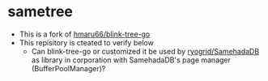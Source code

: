 # sametree
- This is a fork of [hmaru66/blink-tree-go](https://github.com/hmarui66/blink-tree-go)
- This repisitory is cteated to verify below
  - Can blink-tree-go or customized it be used by [ryogrid/SamehadaDB](https://github.com/ryogrid/SamehadaDB) as library in corporation with SamehadaDB's page manager (BufferPoolManager)?
